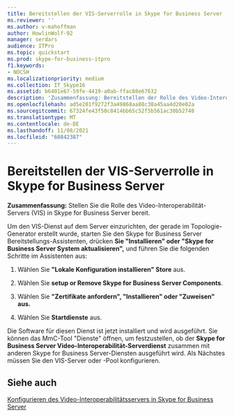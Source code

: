 ```yaml
---
title: Bereitstellen der VIS-Serverrolle in Skype for Business Server
ms.reviewer: ''
ms.author: v-mahoffman
author: HowlinWolf-92
manager: serdars
audience: ITPro
ms.topic: quickstart
ms.prod: skype-for-business-itpro
f1.keywords:
- NOCSH
ms.localizationpriority: medium
ms.collection: IT_Skype16
ms.assetid: b6401e67-59fe-4419-a0ab-ffac88e67632
description: 'Zusammenfassung: Bereitstellen der Rolle des Video-Interoperabilität-Servers (VIS) in Skype for Business Server.'
ms.openlocfilehash: ad5e201f9272f3a49868aa88c38a45aa4d20e02a
ms.sourcegitcommit: 67324fe43f50c8414bb65c52f5b561ac30b52748
ms.translationtype: MT
ms.contentlocale: de-DE
ms.lasthandoff: 11/08/2021
ms.locfileid: "60842387"
---
```

# <a name="deploy-the-vis-server-role-in-skype-for-business-server"></a>Bereitstellen der VIS-Serverrolle in Skype for Business Server
 
**Zusammenfassung:** Stellen Sie die Rolle des Video-Interoperabilität-Servers (VIS) in Skype for Business Server bereit.
  
Um den VIS-Dienst auf dem Server einzurichten, der gerade im Topologie-Generator erstellt wurde, starten Sie den Skype for Business Server Bereitstellungs-Assistenten, drücken **Sie "Installieren" oder "Skype for Business Server System aktualisieren",** und führen Sie die folgenden Schritte im Assistenten aus:
  
1.  Wählen Sie **"Lokale Konfiguration installieren" Store** aus.
    
2. Wählen Sie **setup or Remove Skype for Business Server Components**.
    
3. Wählen Sie **"Zertifikate anfordern", "Installieren" oder "Zuweisen" aus.**
    
4. Wählen Sie **Startdienste** aus.
    
Die Software für diesen Dienst ist jetzt installiert und wird ausgeführt. Sie können das MmC-Tool "Dienste" öffnen, um festzustellen, ob der **Skype for Business Server Video-Interoperabilität-Serverdienst** zusammen mit anderen Skype for Business Server-Diensten ausgeführt wird. Als Nächstes müssen Sie den VIS-Server oder -Pool konfigurieren.
## <a name="see-also"></a>Siehe auch

[Konfigurieren des Video-Interoperabilitätsservers in Skype for Business Server](configure-the-vis.md)
